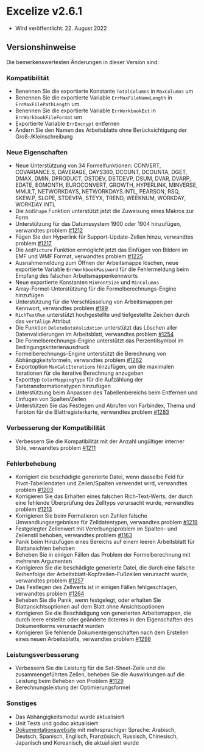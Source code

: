 # Excelize v2.6.1

* Wird veröffentlicht: 22. August 2022

## Versionshinweise

Die bemerkenswertesten Änderungen in dieser Version sind:

### Kompatibilität

* Benennen Sie die exportierte Konstante `TotalColumns` in `MaxColumns` um
* Benennen Sie die exportierte Variable `ErrMaxFileNameLength` in `ErrMaxFilePathLength` um
* Benennen Sie die exportierte Variable `ErrWorkbookExt` in `ErrWorkbookFileFormat` um
* Exportierte Variable `ErrEncrypt` entfernen
* Ändern Sie den Namen des Arbeitsblatts ohne Berücksichtigung der Groß-/Kleinschreibung

### Neue Eigenschaften

* Neue Unterstützung von 34 Formelfunktionen: CONVERT, COVARIANCE.S, DAVERAGE, DAYS360, DCOUNT, DCOUNTA, DGET, DMAX, DMIN, DPRODUCT, DSTDEV, DSTDEVP, DSUM, DVAR, DVARP, EDATE, EOMONTH, EUROCONVERT, GROWTH, HYPERLINK, MINVERSE, MMULT, NETWORKDAYS, NETWORKDAYS.INTL, PEARSON, RSQ, SKEW.P, SLOPE, STDEVPA, STEYX, TREND, WEEKNUM, WORKDAY, WORKDAY.INTL
* Die `AddShape` Funktion unterstützt jetzt die Zuweisung eines Makros zur Form
* Unterstützung für das Datumssystem 1900 oder 1904 hinzufügen, verwandtes problem [#1212](https://github.com/xuri/excelize/issues/1212)
* Fügen Sie den Hyperlink für Support-Update-Zellen hinzu, verwandtes problem [#1217](https://github.com/xuri/excelize/issues/1217)
* Die `AddPicture` Funktion ermöglicht jetzt das Einfügen von Bildern im EMF und WMF Format, verwandtes problem [#1225](https://github.com/xuri/excelize/issues/1225)
* Ausnahmemeldung zum Öffnen der Arbeitsmappe löschen, neue exportierte Variable `ErrWorkbookPassword` für die Fehlermeldung beim Empfang des falschen Arbeitsmappenkennworts
* Neue exportierte Konstanten `MinFontSize` und `MinColumns`
* Array-Formel-Unterstützung für die Formelberechnungs-Engine hinzufügen
* Unterstützung für die Verschlüsselung von Arbeitsmappen per Kennwort, verwandtes problem [#199](https://github.com/xuri/excelize/issues/199)
* `RichTextRun` unterstützt hochgestellte und tiefgestellte Zeichen durch das `vertAlign` Attribut
* Die Funktion `DeleteDataValidation` unterstützt das Löschen aller Datenvalidierungen im Arbeitsblatt, verwandtes problem [#1254](https://github.com/xuri/excelize/issues/1254)
* Die Formelberechnungs-Engine unterstützt das Perzentilsymbol im Bedingungskriterienausdruck
* Formelberechnungs-Engine unterstützt die Berechnung von Abhängigkeitsformeln, verwandtes problem [#1262](https://github.com/xuri/excelize/issues/1262)
* Exportoption `MaxCalcIterations` hinzufügen, um die maximalen Iterationen für die iterative Berechnung anzugeben
* Exporttyp `ColorMappingType` für die Aufzählung der Farbtransformationstypen hinzufügen
* Unterstützung beim Anpassen des Tabellenbereichs beim Entfernen und Einfügen von Spalten/Zeilen
* Unterstützen Sie das Festlegen und Abrufen von Farbindex, Thema und Farbton für die Blattregisterkarte, verwandtes problem [#1283](https://github.com/xuri/excelize/issues/1283)

### Verbesserung der Kompatibilität

* Verbessern Sie die Kompatibilität mit der Anzahl ungültiger interner Stile, verwandtes problem [#1211](https://github.com/xuri/excelize/issues/1211)

### Fehlerbehebung

* Korrigiert die beschädigte generierte Datei, wenn dasselbe Feld für Pivot-Tabellendaten und Zeilen/Spalten verwendet wird, verwandtes problem [#1203](https://github.com/xuri/excelize/issues/1203)
* Korrigieren Sie das Erhalten eines falschen Rich-Text-Werts, der durch eine fehlende Überprüfung des Zelltyps verursacht wurde, verwandtes problem [#1213](https://github.com/xuri/excelize/issues/1213)
* Korrigieren Sie beim Formatieren von Zahlen falsche Umwandlungsergebnisse für Zelldatentypen, verwandtes problem [#1219](https://github.com/xuri/excelize/issues/1219)
* Festgelegter Zellenwert mit Vererbungsproblem im Spalten- und Zeilenstil behoben, verwandtes problem [#1163](https://github.com/xuri/excelize/issues/1163)
* Panik beim Hinzufügen eines Bereichs auf einem leeren Arbeitsblatt für Blattansichten behoben
* Beheben Sie in einigen Fällen das Problem der Formelberechnung mit mehreren Argumenten
* Korrigieren Sie die beschädigte generierte Datei, die durch eine falsche Reihenfolge der Arbeitsblatt-Kopfzeilen-Fußzeilen verursacht wurde, verwandtes problem [#1257](https://github.com/xuri/excelize/issues/1257)
* Das Festlegen des Zellwerts ist in einigen Fällen fehlgeschlagen, verwandtes problem [#1264](https://github.com/xuri/excelize/issues/1264)
* Beheben Sie die Panik, wenn festgelegt, oder erhalten Sie Blattansichtsoptionen auf dem Blatt ohne Ansichtsoptionen
* Korrigieren Sie die Beschädigung von generierten Arbeitsmappen, die durch leere erstellte oder geänderte dcterms in den Eigenschaften des Dokumentkerns verursacht wurden
* Korrigieren Sie fehlende Dokumenteigenschaften nach dem Erstellen eines neuen Arbeitsblatts, verwandtes problem [#1298](https://github.com/xuri/excelize/issues/1298)

### Leistungsverbesserung

* Verbessern Sie die Leistung für die Set-Sheet-Zeile und die zusammengeführten Zellen, beheben Sie die Auswirkungen auf die Leistung beim Beheben von Problem [#1129](https://github.com/xuri/excelize/issues/1129)
* Berechnungsleistung der Optimierungsformel

### Sonstiges

* Das Abhängigkeitsmodul wurde aktualisiert
* Unit Tests und godoc aktualisiert
* [Dokumentationswebsite](https://xuri.me/excelize) mit mehrsprachiger Sprache: Arabisch, Deutsch, Spanisch, Englisch, Französisch, Russisch, Chinesisch, Japanisch und Koreanisch, die aktualisiert wurde
